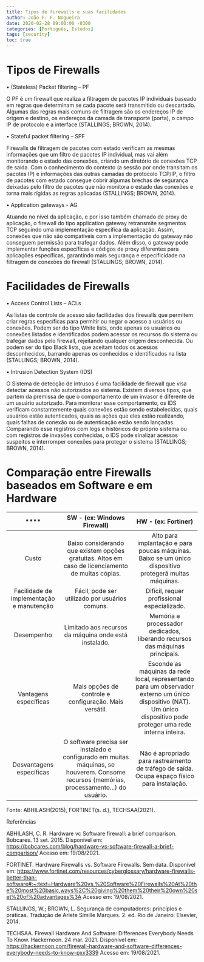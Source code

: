 ```yaml
---
title: Tipos de firewalls e suas facilidades
author: João F. F. Nogueira
date: 2020-02-28 09:00:00 -0300
categories: [Português, Estudos]
tags: [security]
toc: true
---
```


# Tipos de Firewalls

•	(Stateless) Packet filtering – PF

O PF é um firewall que realiza a filtragem de pacotes IP individuais baseado em regras que determinam se cada pacote será transmitido ou descartado. Algumas das regras mais comuns de filtragem são os endereços IP de origem e destino, os endereços da camada de transporte (porta), o campo IP de protocolo e a interface (STALLINGS; BROWN, 2014).

•	Stateful packet filtering – SPF

Firewalls de filtragem de pacotes com estado verificam as mesmas informações que um filtro de pacotes IP individual, mas vai além monitorando o estado das conexões, criando um diretório de conexões TCP de saída. Com o conhecimento do contexto (a sessão por onde transitam os pacotes IP) e informações das outras camadas do protocolo TCP/IP, o filtro de pacotes com estado consegue cobrir algumas brechas de segurança deixadas pelo filtro de pacotes que não monitora o estado das conexões e torna mais rígidas as regras aplicadas (STALLINGS; BROWN, 2014).

•	Application gateways - AG

Atuando no nível da aplicação, e por isso também chamado de proxy de aplicação, o firewall do tipo application gateway retransmite segmentos TCP seguindo uma implementação específica da aplicação. Assim, conexões que não são compatíveis com a implementação do gateway não conseguem permissão para trafegar dados. Além disso, o gateway pode implementar funções específicas e códigos de proxy diferentes para aplicações específicas, garantindo mais segurança e especificidade na filtragem de conexões do firewall (STALLINGS; BROWN, 2014).

# Facilidades de Firewalls

•	Access Control Lists – ACLs

As listas de controle de acesso são facilidades dos firewalls que permitem criar regras específicas para permitir ou negar o acesso a usuários ou conexões. Podem ser do tipo White lists, onde apenas os usuários ou conexões listados e identificados podem acessar os recursos do sistema ou trafegar dados pelo firewall, rejeitando qualquer origem desconhecida. Ou podem ser do tipo Black lists, que aceitam todos os acessos desconhecidos, barrando apenas os conhecidos e identificados na lista (STALLINGS; BROWN, 2014). 

•	Intrusion Detection System (IDS)

O Sistema de detecção de intrusos é uma facilidade de firewall que visa detectar acessos não autorizados ao sistema. Existem diversos tipos, que partem da premissa de que o comportamento de um invasor é diferente de um usuário autorizado. Para monitorar esse comportamento, os IDS verificam constantemente quais conexões estão sendo estabelecidas, quais usuários estão autenticados, quais as ações que eles estão realizando, quais falhas de conexão ou de autenticação estão sendo lançadas. Comparando esse registros com logs e históricos do próprio sistema ou com registros de invasões conhecidas, o IDS pode sinalizar acessos suspeitos e interromper conexões para proteger o sistema (STALLINGS; BROWN, 2014).

# Comparação entre Firewalls baseados em Software e em Hardware

| ****                                     | **SW - (ex: Windows Firewall)**                                                                                                           | **HW - (ex: Fortiner)**                                                                                                                                              |
|:----------------------------------------:|:-----------------------------------------------------------------------------------------------------------------------------------------:|:--------------------------------------------------------------------------------------------------------------------------------------------------------------------:|
| Custo                                    | Baixo considerando que existem opções gratuitas. Altos em caso de licenciamento de muitas cópias.                                         | Alto para implantação e para poucas máquinas. Baixo se um único dispositivo protegerá muitas máquinas.                                                               |
| Facilidade de implementação e manutenção | Fácil, pode ser utilizado por usuários comuns.                                                                                            | Difícil, requer profissional especializado.                                                                                                                          |
| Desempenho                               | Limitado aos recursos da máquina onde está instalado.                                                                                     | Memória e processador dedicados, liberando recursos das máquinas principais.                                                                                         |
| Vantagens específicas                    | Mais opções de controle e configuração. Mais versátil.                                                                                    | Esconde as máquinas da rede local, representando para um observador externo um único dispositivo (NAT). Um único dispositivo pode proteger uma rede interna inteira. |
| Desvantagens específicas                 | O software precisa ser instalado e configurado em muitas máquinas, se houverem. Consome recursos (memórias, processamento...) do usuário. | Não é apropriado para rastreamento de tráfego de saída. Ocupa espaço físico para instalação.                                                                         |


Fonte: ABHILASH(2015), FORTINET(s. d.), TECHSAA(2021).

Referências

ABHILASH, C. R. Hardware vc Software firewall: a brief comparison. Bobcares. 13 set. 2015. Disponível em: https://bobcares.com/blog/hardware-vs-software-firewall-a-brief-comparison/ Acesso em: 19/08/2021.

FORTINET. Hardware Firewalls vs. Software Firewalls. Sem data. Disponível em: https://www.fortinet.com/resources/cyberglossary/hardware-firewalls-better-than-software#:~:text=Hardware%20vs.%20Software%20Firewalls%20At%20the%20most%20basic,ways%2C%20giving%20them%20their%20own%20set%20of%20advantages%3A Acesso em: 19/08/2021.

STALLINGS, W.; BROWN, L. Segurança de computadores: princípios e práticas. Tradução de Arlete Simille Marques. 2. ed. Rio de Janeiro: Elsevier, 2014. 

TECHSAA. Firewall Hardware And Software: Differences Everybody Needs To Know. Hackernoon. 24 mar. 2021. Disponível em: https://hackernoon.com/firewall-hardware-and-software-differences-everybody-needs-to-know-pxx3339 Acesso em: 19/08/2021.
